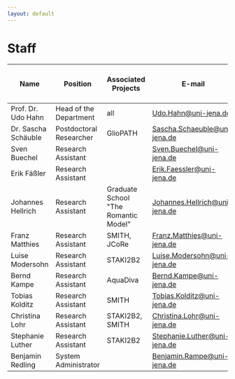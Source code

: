 ```yaml
---
layout: default
---
```


# Staff

| Name        | Position           | Associated Projects | E-mail | Telephone (prefix +49 3641 9) |
| ------------- | ------------- | ----- | ------------- | ------------- |
| Prof. Dr. Udo Hahn	| Head of the Department	|  all	| Udo.Hahn@uni-jena.de	| 44320 |
| Dr. Sascha Schäuble | Postdoctoral Researcher | GlioPATH | Sascha.Schaeuble@uni-jena.de | 44323 |
| Sven Buechel	| Research Assistant	| |	Sven.Buechel@uni-jena.de | 44324 |
| Erik Fäßler	| Research Assistant	| |	Erik.Faessler@uni-jena.de	| 44324 |
| Johannes Hellrich	| Research Assistant	| Graduate School "The Romantic Model"	| Johannes.Hellrich@uni-jena.de	| 44305 |
| Franz Matthies | Research Assistant	| SMITH, JCoRe | Franz.Matthies@uni-jena.de	| 44305 |
| Luise Modersohn | Research Assistant | STAKI2B2	| Luise.Modersohn@uni-jena.de | 44305 |
| Bernd Kampe | Research Assistant | AquaDiva | Bernd.Kampe@uni-jena.de | 44324 |
| Tobias Kolditz | Research Assistant | SMITH	| Tobias.Kolditz@uni-jena.de | 44303 |
| Christina Lohr	| Research Assistant	| STAKI2B2, SMITH	| Christina.Lohr@uni-jena.de	| 44303 |
| Stephanie Luther | Research Assistant | STAKI2B2	| Stephanie.Luther@uni-jena.de | 44303 |
| Benjamin Redling	| System Administrator | |	Benjamin.Rampe@uni-jena.de	| 44323 |
